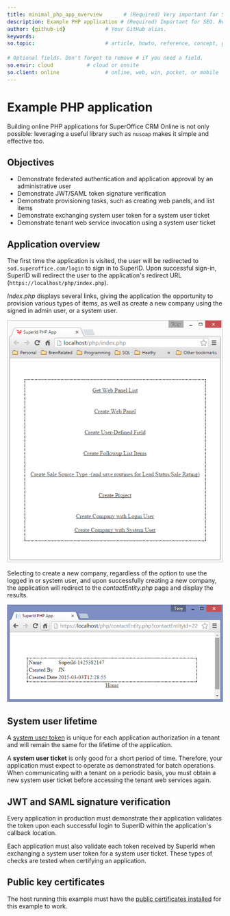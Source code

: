 ```yaml
---
title: minimal_php_app_overview       # (Required) Very important for SEO. Intent in a unique string of 43-59 chars including spaces.
description: Example PHP application # (Required) Important for SEO. Recommended character length is 115-145 characters including spaces.
author: {github-id}             # Your GitHub alias.
keywords:
so.topic:                       # article, howto, reference, concept, guide

# Optional fields. Don't forget to remove # if you need a field.
so.envir: cloud           # cloud or onsite
so.client: online               # online, web, win, pocket, or mobile
---
```


# Example PHP application

Building online PHP applications for SuperOffice CRM Online is not only possible: leveraging a useful library such as `nusoap` makes it simple and effective too.

## Objectives

* Demonstrate federated authentication and application approval by an administrative user
* Demonstrate JWT/SAML token signature verification
* Demonstrate provisioning tasks, such as creating web panels, and list items
* Demonstrate exchanging system user token for a system user ticket
* Demonstrate tenant web service invocation using a system user ticket

## Application overview

The first time the application is visited, the user will be redirected to `sod.superoffice.com/login` to sign in to SuperID. Upon successful sign-in, SuperID will redirect the user to the application's redirect URL (`https://localhost/php/index.php`).

*Index.php* displays several links, giving the application the opportunity to provision various types of items, as well as create a new company using the signed in admin user, or a system user.

![x][img1]

Selecting to create a new company, regardless of the option to use the logged in or system user, and upon successfully creating a new company, the application will redirect to the *contactEntity.php* page and display the results.

![x][img2]

## System user lifetime

A [system user token][1] is unique for each application authorization in a tenant and will remain the same for the lifetime of the application.

A **system user ticket** is only good for a short period of time. Therefore, your application must expect to operate as demonstrated for batch operations. When communicating with a tenant on a periodic basis, you must obtain a new system user ticket before accessing the tenant web services again.

## JWT and SAML signature verification

Every application in production must demonstrate their application validates the token upon each successful login to SuperID within the application's callback location.

Each application must also validate each token received by SuperId when exchanging a system user token for a system user ticket. These types of checks are tested when certifying an application.

## Public key certificates

The host running this example must have the [public certificates installed][2] for this example to work.

<!-- Referenced links -->
[1]: ../../authentication/online/system-user/system-user-token.md
[2]: ../../authentication/online/certificates/configure.md

<!-- Referenced images -->
[img1]: media/image001.png
[img2]: media/image003.png
